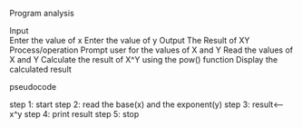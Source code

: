 Program analysis

Input      
Enter the value of x 
Enter the value of y
Output
The  Result of XY
Process/operation
Prompt user for the values of X and Y
Read the values of X and Y
Calculate the result of X^Y using the pow() function
Display the calculated result


pseudocode

step 1: start
step 2: read the base(x) and the exponent(y) 
step 3: result<--x^y
step 4: print result
step 5: stop
